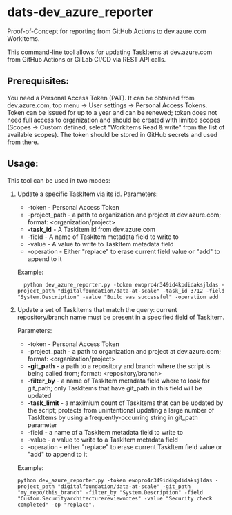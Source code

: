 # dats-dev_azure_reporter
Proof-of-Concept for reporting from GitHub Actions to dev.azure.com WorkItems.

This command-line tool allows for updating TaskItems at dev.azure.com from GitHub Actions or GilLab CI/CD via REST API calls. 

## Prerequisites:

  You need a Personal Access Token (PAT). It can be obtained from dev.azure.com, top menu -> User settings -> Personal Access Tokens. 
  Token can be issued for up to a year and can be renewed; token does not need full access to organization and should be created with limited scopes (Scopes -> Custom defined, select "WorkItems Read & write" from the list of available scopes). The token should be stored in GitHub secrets and used from there.

## Usage:
  This tool can be used in two modes:
  
  1. Update a specific TaskItem via its id.
      Parameters:
        - -token - Personal Access Token
        - -project_path - a path to organization and project at dev.azure.com; format: <organization/project>
        - **-task_id** - A TaskItem id from dev.azure.com
        - -field - A name of TaskItem metadata field to write to
        - -value - A value to write to TaskItem metadata field
        - -operation - Either "replace" to erase current field value or "add" to append to it
      
      Example:
      ```
        python dev_azure_reporter.py -token ewopro4r349id4kpdidaksjldas -project_path "digitalfoundation/data-at-scale" -task_id 3712 -field "System.Description" -value "Build was successful" -operation add
      ```
  2. Update a set of TaskItems that match the query: current repository/branch name must be present in a specified field of TaskItem.
    
      Parameters:
        - -token - Personal Access Token
        - -project_path - a path to organization and project at dev.azure.com; format: <organization/project>
        - **-git_path** - a path to a repository and branch where the script is being called from; format: <repository/branch>
        - **-filter_by** - a name of TaskItem metadata field where to look for git_path; only TaskItems that have git_path in this field will be updated
        - **-task_limit** - a maximium count of TaskItems that can be updated by the script; protects from unintentional updating a large number of TaskItems by using a frequently-occurring string in git_path parameter
        - -field - a name of a TaskItem metadata field to write to
        - -value - a value to write to a TaskItem metadata field
        - -operation - either "replace" to erase current TaskItem field value or "add" to append to it
      
      Example:
        ```
        python dev_azure_reporter.py -token ewopro4r349id4kpdidaksjldas -project_path "digitalfoundation/data-at-scale" -git_path "my_repo/this_branch" -filter_by "System.Description" -field "Custom.Securityarchitecturereviewnotes" -value "Security check completed" -op "replace".
        ```
        